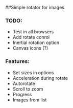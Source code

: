 ##Simple rotator for images

### TODO:
* Test in all browsers
* Add rotate conrol
* Inertial rotation option
* Canvas icons (?)

### Features:
* Set sizes in options
* Acceleration during rotate
* Autorotate
* Scroll to zoom
* Progress
* Images from list